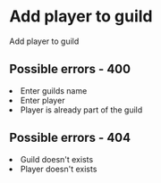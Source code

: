 # Add player to guild

<highlight>Add player to guild</highlight>

<include from="notes.md" element-id="urlVariable"/>
<include from="notes.md" element-id="session"/>

<api-endpoint openapi-path="./../../data.yaml" endpoint="/guilds/{$slug}/add" method="PATCH">
	<request>
		<sample src="guilds/requestAddPlayer.json"/>
	</request>
	<response type="400">
		<sample src="error.json"/>
	</response>
	<response type="404">
		<sample src="error.json"/>
	</response>
</api-endpoint>

## Possible errors - 400
<list>
	<li>Enter guilds name</li>
	<li>Enter player</li>
	<li>Player is already part of the guild</li>
</list>

## Possible errors - 404
<list>
	<li>Guild doesn't exists</li>
	<li>Player doesn't exists</li>
</list>
